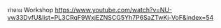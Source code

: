 ทำตาม Workshop https://www.youtube.com/watch?v=NU-vw33DvfU&list=PL3CRqF9WxjEZNSCG5Yh7P6SaZTwKj-VoF&index=54
